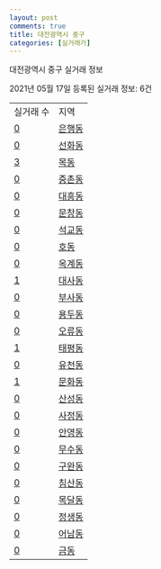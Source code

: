 ```yaml
---
layout: post
comments: true
title: 대전광역시 중구
categories: [실거래가]
---
```


대전광역시 중구 실거래 정보

2021년 05월 17일 등록된 실거래 정보: 6건


<table>
  <tr>
    <td>실거래 수</td>
    <td>지역</td>
  </tr>

  
  <tr>
    <td><a href="3014010100.html">0</a></td>
    <td><a href="3014010100.html">은행동</a></td>
  </tr>
    

  <tr>
    <td><a href="3014010200.html">0</a></td>
    <td><a href="3014010200.html">선화동</a></td>
  </tr>
    

  <tr>
    <td><a href="3014010300.html">3</a></td>
    <td><a href="3014010300.html">목동</a></td>
  </tr>
    

  <tr>
    <td><a href="3014010400.html">0</a></td>
    <td><a href="3014010400.html">중촌동</a></td>
  </tr>
    

  <tr>
    <td><a href="3014010500.html">0</a></td>
    <td><a href="3014010500.html">대흥동</a></td>
  </tr>
    

  <tr>
    <td><a href="3014010600.html">0</a></td>
    <td><a href="3014010600.html">문창동</a></td>
  </tr>
    

  <tr>
    <td><a href="3014010700.html">0</a></td>
    <td><a href="3014010700.html">석교동</a></td>
  </tr>
    

  <tr>
    <td><a href="3014010800.html">0</a></td>
    <td><a href="3014010800.html">호동</a></td>
  </tr>
    

  <tr>
    <td><a href="3014010900.html">0</a></td>
    <td><a href="3014010900.html">옥계동</a></td>
  </tr>
    

  <tr>
    <td><a href="3014011000.html">1</a></td>
    <td><a href="3014011000.html">대사동</a></td>
  </tr>
    

  <tr>
    <td><a href="3014011100.html">0</a></td>
    <td><a href="3014011100.html">부사동</a></td>
  </tr>
    

  <tr>
    <td><a href="3014011200.html">0</a></td>
    <td><a href="3014011200.html">용두동</a></td>
  </tr>
    

  <tr>
    <td><a href="3014011300.html">0</a></td>
    <td><a href="3014011300.html">오류동</a></td>
  </tr>
    

  <tr>
    <td><a href="3014011400.html">1</a></td>
    <td><a href="3014011400.html">태평동</a></td>
  </tr>
    

  <tr>
    <td><a href="3014011500.html">0</a></td>
    <td><a href="3014011500.html">유천동</a></td>
  </tr>
    

  <tr>
    <td><a href="3014011600.html">1</a></td>
    <td><a href="3014011600.html">문화동</a></td>
  </tr>
    

  <tr>
    <td><a href="3014011700.html">0</a></td>
    <td><a href="3014011700.html">산성동</a></td>
  </tr>
    

  <tr>
    <td><a href="3014011800.html">0</a></td>
    <td><a href="3014011800.html">사정동</a></td>
  </tr>
    

  <tr>
    <td><a href="3014011900.html">0</a></td>
    <td><a href="3014011900.html">안영동</a></td>
  </tr>
    

  <tr>
    <td><a href="3014012000.html">0</a></td>
    <td><a href="3014012000.html">무수동</a></td>
  </tr>
    

  <tr>
    <td><a href="3014012100.html">0</a></td>
    <td><a href="3014012100.html">구완동</a></td>
  </tr>
    

  <tr>
    <td><a href="3014012200.html">0</a></td>
    <td><a href="3014012200.html">침산동</a></td>
  </tr>
    

  <tr>
    <td><a href="3014012300.html">0</a></td>
    <td><a href="3014012300.html">목달동</a></td>
  </tr>
    

  <tr>
    <td><a href="3014012400.html">0</a></td>
    <td><a href="3014012400.html">정생동</a></td>
  </tr>
    

  <tr>
    <td><a href="3014012500.html">0</a></td>
    <td><a href="3014012500.html">어남동</a></td>
  </tr>
    

  <tr>
    <td><a href="3014012600.html">0</a></td>
    <td><a href="3014012600.html">금동</a></td>
  </tr>
    


</table>
    